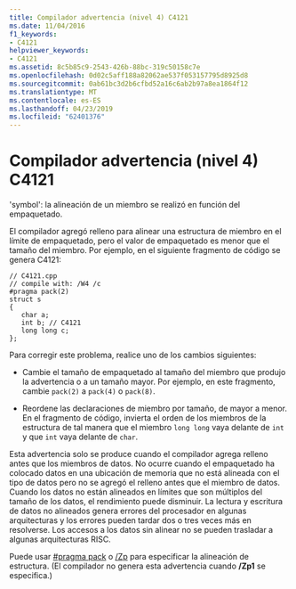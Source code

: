 ```yaml
---
title: Compilador advertencia (nivel 4) C4121
ms.date: 11/04/2016
f1_keywords:
- C4121
helpviewer_keywords:
- C4121
ms.assetid: 8c5b85c9-2543-426b-88bc-319c50158c7e
ms.openlocfilehash: 0d02c5aff188a82062ae537f053157795d8925d8
ms.sourcegitcommit: 0ab61bc3d2b6cfbd52a16c6ab2b97a8ea1864f12
ms.translationtype: MT
ms.contentlocale: es-ES
ms.lasthandoff: 04/23/2019
ms.locfileid: "62401376"
---
```

# <a name="compiler-warning-level-4-c4121"></a>Compilador advertencia (nivel 4) C4121

'symbol': la alineación de un miembro se realizó en función del empaquetado.

El compilador agregó relleno para alinear una estructura de miembro en el límite de empaquetado, pero el valor de empaquetado es menor que el tamaño del miembro. Por ejemplo, en el siguiente fragmento de código se genera C4121:

```
// C4121.cpp
// compile with: /W4 /c
#pragma pack(2)
struct s
{
   char a;
   int b; // C4121
   long long c;
};
```

Para corregir este problema, realice uno de los cambios siguientes:

- Cambie el tamaño de empaquetado al tamaño del miembro que produjo la advertencia o a un tamaño mayor. Por ejemplo, en este fragmento, cambie `pack(2)` a `pack(4)` o `pack(8)`.

- Reordene las declaraciones de miembro por tamaño, de mayor a menor. En el fragmento de código, invierta el orden de los miembros de la estructura de tal manera que el miembro `long long` vaya delante de `int` y que `int` vaya delante de `char`.

Esta advertencia solo se produce cuando el compilador agrega relleno antes que los miembros de datos. No ocurre cuando el empaquetado ha colocado datos en una ubicación de memoria que no está alineada con el tipo de datos pero no se agregó el relleno antes que el miembro de datos. Cuando los datos no están alineados en límites que son múltiplos del tamaño de los datos, el rendimiento puede disminuir. La lectura y escritura de datos no alineados genera errores del procesador en algunas arquitecturas y los errores pueden tardar dos o tres veces más en resolverse. Los accesos a los datos sin alinear no se pueden trasladar a algunas arquitecturas RISC.

Puede usar [#pragma pack](../../preprocessor/pack.md) o [/Zp](../../build/reference/zp-struct-member-alignment.md) para especificar la alineación de estructura. (El compilador no genera esta advertencia cuando **/Zp1** se especifica.)